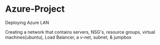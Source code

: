 # Azure-Project
Deploying Azure LAN

Creating a network that contains servers, NSG's, resource groups, virtual machines(ubuntu), Load Balancer, a v-net, subnet, & jumpbox
